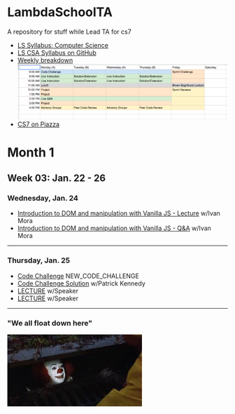 # LambdaSchoolTA
A repository for stuff while Lead TA for cs7

- [LS Syllabus: Computer Science](http://ls-training-kit.netlify.com/cs-master)
- [LS CSA Syllabus on GitHub](https://github.com/LambdaSchool/LambdaCSA-Syllabus)
- [Weekly breakdown](https://docs.google.com/spreadsheets/d/1m83sq7Td5jpJ0XQUTwN7dJKhBHvIUppyHGIQ58pVQl4/edit?usp=sharing)
![Weekly Schedule](/art/weeklySchedule.png)
- [CS7 on Piazza](https://piazza.com/class/jc6vhnh8mdl5pw)

<!-- ***
### !EASTER EGGS: Click on the ▶︎ black ▶︎ triangles ▶︎ to reveal the EASTER EGGS!
*** -->

<!-- <details><summary>Month 1: January, 2018</summary><p> -->

# Month 1
## Week 03: Jan. 22 - 26
### Wednesday, Jan. 24
- [Introduction to DOM and manipulation with Vanilla JS - Lecture](https://youtu.be/X8Q1yD1wjig) w/Ivan Mora
- [Introduction to DOM and manipulation with Vanilla JS - Q&A](https://youtu.be/iuzkSVRJEss) w/Ivan Mora
***

### Thursday, Jan. 25
- [Code Challenge](https://repl.it/student/submissions/#) NEW_CODE_CHALLENGE
- [Code Challenge Solution](VIDEO_RECORDED_NOT_POSTED) w/Patrick Kennedy
- [LECTURE](LINK) w/Speaker
- [LECTURE](LINK) w/Speaker
***

<!-- </p></details> -->

### "We all float down here"
![We all float down here](/art/pennywise.jpeg)
